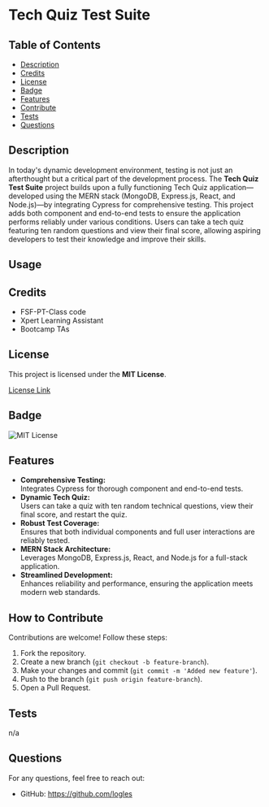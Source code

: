 # Tech Quiz Test Suite

## Table of Contents

- [Description](#description)
- [Credits](#credits)
- [License](#license)
- [Badge](#badge)
- [Features](#features)
- [Contribute](#contribute)
- [Tests](#tests)
- [Questions](#questions)

## Description

In today's dynamic development environment, testing is not just an afterthought but a critical part of the development process. The **Tech Quiz Test Suite** project builds upon a fully functioning Tech Quiz application—developed using the MERN stack (MongoDB, Express.js, React, and Node.js)—by integrating Cypress for comprehensive testing. This project adds both component and end-to-end tests to ensure the application performs reliably under various conditions. Users can take a tech quiz featuring ten random questions and view their final score, allowing aspiring developers to test their knowledge and improve their skills.

## Usage

## Credits

- FSF-PT-Class code
- Xpert Learning Assistant
- Bootcamp TAs

## License

This project is licensed under the **MIT License**.

[License Link](https://opensource.org/licenses/MIT)

## Badge

![MIT License](https://img.shields.io/badge/License-MIT-yellow.svg)

## Features

- **Comprehensive Testing:**  
  Integrates Cypress for thorough component and end-to-end tests.
- **Dynamic Tech Quiz:**  
  Users can take a quiz with ten random technical questions, view their final score, and restart the quiz.
- **Robust Test Coverage:**  
  Ensures that both individual components and full user interactions are reliably tested.
- **MERN Stack Architecture:**  
  Leverages MongoDB, Express.js, React, and Node.js for a full-stack application.
- **Streamlined Development:**  
  Enhances reliability and performance, ensuring the application meets modern web standards.

## How to Contribute

Contributions are welcome! Follow these steps:

1. Fork the repository.
2. Create a new branch (`git checkout -b feature-branch`).
3. Make your changes and commit (`git commit -m 'Added new feature'`).
4. Push to the branch (`git push origin feature-branch`).
5. Open a Pull Request.

## Tests

n/a

## Questions

For any questions, feel free to reach out:

- GitHub: https://github.com/logles
